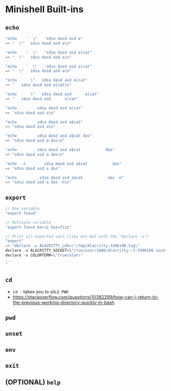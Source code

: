 # Minishell Built-ins

## `echo`

```c
"echo    '  \"   'sdsa dasd asd a"
=> "  \"   sdsa dasd asd a\n"

"echo    '  \"   'sdsa dasd asd a|cat"
=> "  \"   sdsa dasd asd a\n"

"echo    '  \"   'sdsa dasd asd a|cat"
=> "  \"   sdsa dasd asd a\n"

"echo      \"   sdsa dasd asd a|cat"
=> "   sdsa dasd asd a|cat\n"

"echo      \"   sdsa dasd asd      a|cat"
=> "   sdsa dasd asd      a|cat"

"echo         sdsa dasd asd a|cat"
=> "sdsa dasd asd a\n"

"echo         sdsa dasd asd a$cat"
=> "sdsa dasd asd a\n"

"echo         sdsa dasd asd a$cat das"
=> "sdsa dasd asd a das\n"

"echo         sdsa dasd asd a$cat           das"
=> "sdsa dasd asd a das\n"

"echo  -n        sdsa dasd asd a$cat           das"
=> "sdsa dasd asd a das"

"echo          sdsa dasd asd a$cat           das -n"
=> "sdsa dasd asd a das -n\n"
```

## `export`

```c
// One variable
"export foo=4"

// Multiple variable
"export foo=4 bar=2 baz=fizz"

// Print all exported vars (like env but with the "declare -x")
"export"
=> "declare -x ALACRITTY_LOG=\"/tmp/Alacritty-3396198.log\"
declare -x ALACRITTY_SOCKET=\"/run/user/1000/Alacritty-:1-3396198.sock\"
declare -x COLORTERM=\"truecolor\"
...
"
```

## `cd`

- `cd -` takes you to `$OLD_PWD`
- https://stackoverflow.com/questions/10382299/how-can-i-return-to-the-previous-working-directory-quickly-in-bash

## `pwd`

## `unset`

## `env`

## `exit`

## (OPTIONAL) `help`

